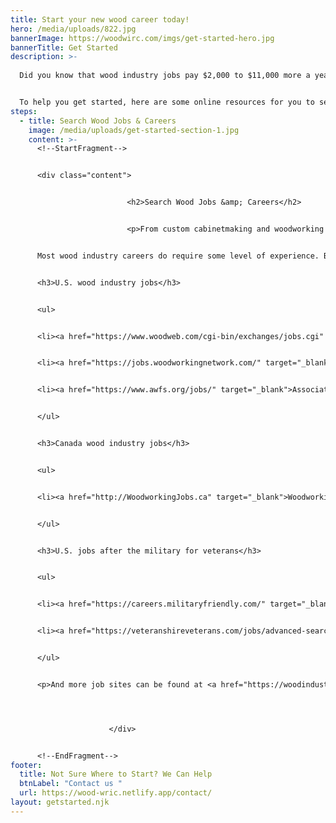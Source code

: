 ```yaml
---
title: Start your new wood career today!
hero: /media/uploads/822.jpg
bannerImage: https://woodwirc.com/imgs/get-started-hero.jpg
bannerTitle: Get Started
description: >-
  
  Did you know that wood industry jobs pay $2,000 to $11,000 more a year than many jobs that require a bachelor’s degree? What’s more, you can sometimes get paid while starting an entry-level woodworking job or other wood industry position while you train as an apprentice.


  To help you get started, here are some online resources for you to search for current jobs in the wood industry. No experience? No problem. Search the scholarship and apprenticeship opportunities below, to get the experience you need. In many cases, employers are looking for current apprentices to hire for entry-level jobs!
steps:
  - title: Search Wood Jobs & Careers
    image: /media/uploads/get-started-section-1.jpg
    content: >-
      <!--StartFragment-->


      <div class="content">


                          <h2>Search Wood Jobs &amp; Careers</h2>


                          <p>From custom cabinetmaking and woodworking to CNC machining and CAD design to woodturning and architectural millwork, the right wood industry job is waiting for you. If you are a military vet, you may already have the experience level to qualify.


      Most wood industry careers do require some level of experience. But some jobs, such as an entry-level interior trim carpenter, will train you if you have no experience.</p>


      <h3>U.S. wood industry jobs</h3>


      <ul>


      <li><a href="https://www.woodweb.com/cgi-bin/exchanges/jobs.cgi" target="_blank">WOODWEB Job Board</a></li>


      <li><a href="https://jobs.woodworkingnetwork.com/" target="_blank">Woodworking Network Job Board</a></li>


      <li><a href="https://www.awfs.org/jobs/" target="_blank">Association of Woodworking &amp; Furnishing Suppliers Job Board</a></li>


      </ul>


      <h3>Canada wood industry jobs</h3>


      <ul>


      <li><a href="http://WoodworkingJobs.ca" target="_blank">WoodworkingJobs.ca</a></li>


      </ul>


      <h3>U.S. jobs after the military for veterans</h3>


      <ul>


      <li><a href="https://careers.militaryfriendly.com/" target="_blank">G.I. Jobs Career Portal</a></li>


      <li><a href="https://veteranshireveterans.com/jobs/advanced-search/" target="_blank">Veterans Hire Veterans Employment Network</a></li>


      </ul>


      <p>And more job sites can be found at <a href="https://woodindustryed.org/career-info-jobs/" target="_blank">woodindustryed.org</a></p>




                      </div>


      <!--EndFragment-->
footer:
  title: Not Sure Where to Start? We Can Help
  btnLabel: "Contact us "
  url: https://wood-wric.netlify.app/contact/
layout: getstarted.njk
---
```

